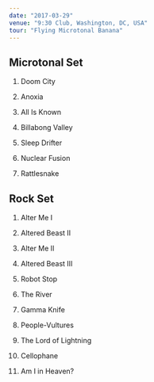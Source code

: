 ```yaml
---
date: "2017-03-29"
venue: "9:30 Club, Washington, DC, USA"
tour: "Flying Microtonal Banana"
---
```



## Microtonal Set

 1. Doom City

 2. Anoxia

 3. All Is Known

 4. Billabong Valley

 5. Sleep Drifter

 6. Nuclear Fusion

 7. Rattlesnake

## Rock Set

1. Alter Me I

2. Altered Beast II

3. Alter Me II

4. Altered Beast III

5. Robot Stop

6. The River

7. Gamma Knife

8. People-Vultures

9. The Lord of Lightning

10. Cellophane

11. Am I in Heaven?


